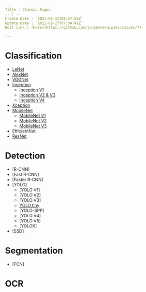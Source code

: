 ```yaml
---
Title | Classic Algos
-- | --
Create Date | `2021-08-31T08:57:58Z`
Update Date | `2021-09-27T07:34:41Z`
Edit link | [here](https://github.com/junxnone/aiwiki/issues/7)

---
```

# Classification

- [LeNet](/LeNet)
- [AlexNet](/AlexNet)
- [VGGNet](/VGGNet)
- [Inception](/Inception_Summary)
  - [Inception V1](/InceptionV1)
  - [Inception V2 & V3](/InceptionV2V3)
  - [Inception V4](/InceptionV4)
- [Xception](./Xception)
- [MobileNet](/MobileNet_Summary)
  - [MobileNet V1](/MobileNetV1)
  - [MobileNet V2](/MobileNetV2)
  - [MobileNet V3](/MobileNetV3)
- EfficientNet
- [ResNet](/ResNet)


# Detection

- [R-CNN]
- [Fast R-CNN]
- [Faster R-CNN]
- [YOLO]
  - [YOLO V1]
  - [YOLO V2]
  - [YOLO V3]
  - [YOLO tiny](/YOLO_tiny)
  - [YOLO-SPP]
  - [YOLO V4]
  - [YOLO V5]
  - [YOLOX]
- [SSD]

# Segmentation

- [FCN]

# OCR

